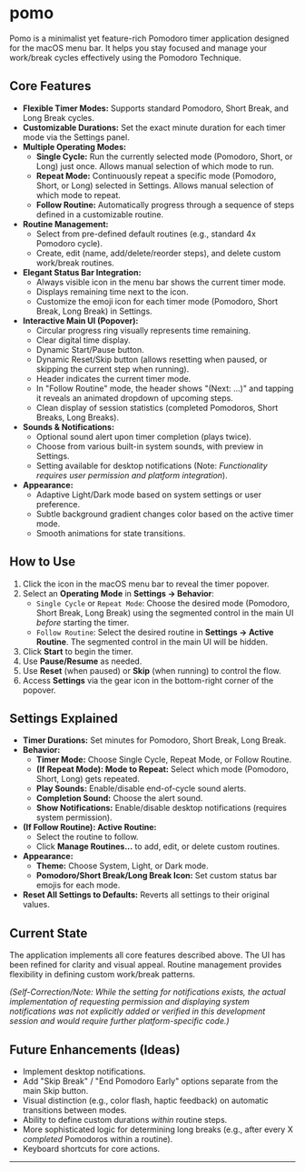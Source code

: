 # pomo

Pomo is a minimalist yet feature-rich Pomodoro timer application designed for the macOS menu bar. It helps you stay focused and manage your work/break cycles effectively using the Pomodoro Technique.

## Core Features

*   **Flexible Timer Modes:** Supports standard Pomodoro, Short Break, and Long Break cycles.
*   **Customizable Durations:** Set the exact minute duration for each timer mode via the Settings panel.
*   **Multiple Operating Modes:**
    *   **Single Cycle:** Run the currently selected mode (Pomodoro, Short, or Long) just once. Allows manual selection of which mode to run.
    *   **Repeat Mode:** Continuously repeat a specific mode (Pomodoro, Short, or Long) selected in Settings. Allows manual selection of which mode to repeat.
    *   **Follow Routine:** Automatically progress through a sequence of steps defined in a customizable routine.
*   **Routine Management:**
    *   Select from pre-defined default routines (e.g., standard 4x Pomodoro cycle).
    *   Create, edit (name, add/delete/reorder steps), and delete custom work/break routines.
*   **Elegant Status Bar Integration:**
    *   Always visible icon in the menu bar shows the current timer mode.
    *   Displays remaining time next to the icon.
    *   Customize the emoji icon for each timer mode (Pomodoro, Short Break, Long Break) in Settings.
*   **Interactive Main UI (Popover):**
    *   Circular progress ring visually represents time remaining.
    *   Clear digital time display.
    *   Dynamic Start/Pause button.
    *   Dynamic Reset/Skip button (allows resetting when paused, or skipping the current step when running).
    *   Header indicates the current timer mode.
    *   In "Follow Routine" mode, the header shows "(Next: ...)" and tapping it reveals an animated dropdown of upcoming steps.
    *   Clean display of session statistics (completed Pomodoros, Short Breaks, Long Breaks).
*   **Sounds & Notifications:**
    *   Optional sound alert upon timer completion (plays twice).
    *   Choose from various built-in system sounds, with preview in Settings.
    *   Setting available for desktop notifications (Note: *Functionality requires user permission and platform integration*).
*   **Appearance:**
    *   Adaptive Light/Dark mode based on system settings or user preference.
    *   Subtle background gradient changes color based on the active timer mode.
    *   Smooth animations for state transitions.

## How to Use

1.  Click the icon in the macOS menu bar to reveal the timer popover.
2.  Select an **Operating Mode** in **Settings -> Behavior**:
    *   `Single Cycle` or `Repeat Mode`: Choose the desired mode (Pomodoro, Short Break, Long Break) using the segmented control in the main UI *before* starting the timer.
    *   `Follow Routine`: Select the desired routine in **Settings -> Active Routine**. The segmented control in the main UI will be hidden.
3.  Click **Start** to begin the timer.
4.  Use **Pause/Resume** as needed.
5.  Use **Reset** (when paused) or **Skip** (when running) to control the flow.
6.  Access **Settings** via the gear icon in the bottom-right corner of the popover.

## Settings Explained

*   **Timer Durations:** Set minutes for Pomodoro, Short Break, Long Break.
*   **Behavior:**
    *   **Timer Mode:** Choose Single Cycle, Repeat Mode, or Follow Routine.
    *   **(If Repeat Mode): Mode to Repeat:** Select which mode (Pomodoro, Short, Long) gets repeated.
    *   **Play Sounds:** Enable/disable end-of-cycle sound alerts.
    *   **Completion Sound:** Choose the alert sound.
    *   **Show Notifications:** Enable/disable desktop notifications (requires system permission).
*   **(If Follow Routine): Active Routine:**
    *   Select the routine to follow.
    *   Click **Manage Routines...** to add, edit, or delete custom routines.
*   **Appearance:**
    *   **Theme:** Choose System, Light, or Dark mode.
    *   **Pomodoro/Short Break/Long Break Icon:** Set custom status bar emojis for each mode.
*   **Reset All Settings to Defaults:** Reverts all settings to their original values.

## Current State

The application implements all core features described above. The UI has been refined for clarity and visual appeal. Routine management provides flexibility in defining custom work/break patterns.

*(Self-Correction/Note: While the setting for notifications exists, the actual implementation of requesting permission and displaying system notifications was not explicitly added or verified in this development session and would require further platform-specific code.)*

## Future Enhancements (Ideas)

*   Implement desktop notifications.
*   Add "Skip Break" / "End Pomodoro Early" options separate from the main Skip button.
*   Visual distinction (e.g., color flash, haptic feedback) on automatic transitions between modes.
*   Ability to define custom durations *within* routine steps.
*   More sophisticated logic for determining long breaks (e.g., after every X *completed* Pomodoros within a routine).
*   Keyboard shortcuts for core actions.

---